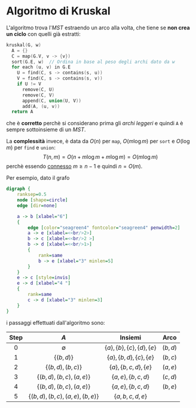# Algoritmo di Kruskal

L'algoritmo trova l'_MST_ estraendo un arco alla volta, che tiene se **non crea un ciclo** con quelli già estratti:
```c
kruskal(G, w)
  A = {}
  C = map(G.V, v -> {v})
  sort(G.E, w)  // Ordina in base al peso degli archi dato da w
  for each (u, v) in G.E
    U = find(C, s -> contains(s, u))
    V = find(C, s -> contains(s, v))
    if U != V
      remove(C, U)
      remove(C, V)
      append(C, union(U, V))
      add(A, (u, v))
  return A
```
che è **corretto** perchè si considerano prima gli _archi leggeri_ e quindi `A` è sempre sottoinsieme di un _MST_.

La **complessità** invece, è data da $O(n)$ per `map`, $O(m\log m)$ per `sort` e $O(\log m)$ per `find` e `union`:
$$
T(n, m) = O(n + m\log m + m\log m) = O(m\log m)
$$
perchè essendo [connesso](../../01/04/README.md#connettività) $m \geq n - 1$ e quindi $n = O(m)$.

Per esempio, dato il grafo
```dot process
digraph {
	ranksep=0.5
	node [shape=circle]
	edge [dir=none]

	a -> b [xlabel="6"]
	{
		edge [color="seagreen4" fontcolor="seagreen4" penwidth=2]
		a -> e [xlabel=<<br/>2>]
		b -> c [xlabel=<<br/>2 >]
		b -> d [xlabel=<<br/>1>]
		{
			rank=same
			b -> e [xlabel="3" minlen=5]
		}
	}
	e -> c [style=invis]
	e -> d [xlabel="4 "]
	{
		rank=same
		c -> d [xlabel="3" minlen=3]
	}
}
```
i passaggi effettuati dall'algoritmo sono:

| Step | $A$ | Insiemi | Arco |
|:-:|:-:|:-:|:-:|
| 0 | $\emptyset$ | $\{a\}, \{b\}, \{c\}, \{d\}, \{e\}$ | $(b, d)$ |
| 1 | $\{(b, d)\}$ | $\{a\}, \{b, d\}, \{c\}, \{e\}$ | $(b, c)$ |
| 2 | $\{(b, d), (b, c)\}$ | $\{a\}, \{b, c, d\}, \{e\}$ | $(a, e)$ |
| 3 | $\{(b, d), (b, c), (a, e)\}$ | $\{a, e\}, \{b, c, d\}$ | $(c, d)$ |
| 4 | $\{(b, d), (b, c), (a, e)\}$ | $\{a, e\}, \{b, c, d\}$ | $(b, e)$ |
| 5 | $\{(b, d), (b, c), (a, e), (b, e)\}$ | $\{a, b, c, d, e\}$ | |
